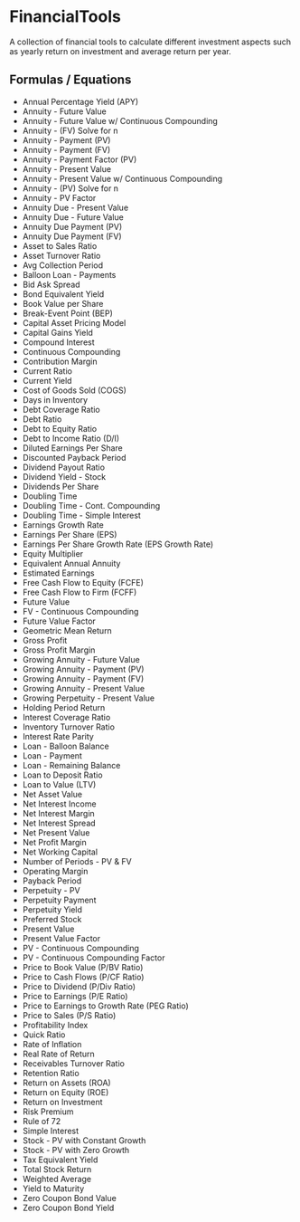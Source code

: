 # FinancialTools
A collection of financial tools to calculate different investment aspects such as yearly return on investment and average return per year.

## Formulas / Equations

- Annual Percentage Yield (APY)
- Annuity - Future Value
- Annuity - Future Value w/ Continuous Compounding
- Annuity - (FV) Solve for n
- Annuity - Payment (PV)
- Annuity - Payment (FV)
- Annuity - Payment Factor (PV)
- Annuity - Present Value
- Annuity - Present Value w/ Continuous Compounding
- Annuity - (PV) Solve for n
- Annuity - PV Factor
- Annuity Due - Present Value
- Annuity Due - Future Value
- Annuity Due Payment (PV)
- Annuity Due Payment (FV)
- Asset to Sales Ratio
- Asset Turnover Ratio
- Avg Collection Period
- Balloon Loan - Payments
- Bid Ask Spread
- Bond Equivalent Yield
- Book Value per Share
- Break-Event Point (BEP)
- Capital Asset Pricing Model
- Capital Gains Yield
- Compound Interest
- Continuous Compounding
- Contribution Margin
- Current Ratio
- Current Yield
- Cost of Goods Sold (COGS)
- Days in Inventory
- Debt Coverage Ratio
- Debt Ratio
- Debt to Equity Ratio
- Debt to Income Ratio (D/I)
- Diluted Earnings Per Share
- Discounted Payback Period
- Dividend Payout Ratio
- Dividend Yield - Stock
- Dividends Per Share
- Doubling Time
- Doubling Time - Cont. Compounding
- Doubling Time - Simple Interest
- Earnings Growth Rate
- Earnings Per Share (EPS)
- Earnings Per Share Growth Rate (EPS Growth Rate)
- Equity Multiplier
- Equivalent Annual Annuity
- Estimated Earnings
- Free Cash Flow to Equity (FCFE)
- Free Cash Flow to Firm (FCFF)
- Future Value
- FV - Continuous Compounding
- Future Value Factor
- Geometric Mean Return
- Gross Profit
- Gross Profit Margin
- Growing Annuity - Future Value
- Growing Annuity - Payment (PV)
- Growing Annuity - Payment (FV)
- Growing Annuity - Present Value
- Growing Perpetuity - Present Value
- Holding Period Return
- Interest Coverage Ratio
- Inventory Turnover Ratio
- Interest Rate Parity
- Loan - Balloon Balance
- Loan - Payment
- Loan - Remaining Balance
- Loan to Deposit Ratio
- Loan to Value (LTV)
- Net Asset Value
- Net Interest Income
- Net Interest Margin
- Net Interest Spread
- Net Present Value
- Net Profit Margin
- Net Working Capital
- Number of Periods - PV & FV
- Operating Margin
- Payback Period
- Perpetuity - PV
- Perpetuity Payment
- Perpetuity Yield
- Preferred Stock
- Present Value
- Present Value Factor
- PV - Continuous Compounding
- PV - Continuous Compounding Factor
- Price to Book Value (P/BV Ratio)
- Price to Cash Flows (P/CF Ratio)
- Price to Dividend (P/Div Ratio)
- Price to Earnings (P/E Ratio)
- Price to Earnings to Growth Rate (PEG Ratio)
- Price to Sales (P/S Ratio)
- Profitability Index
- Quick Ratio
- Rate of Inflation
- Real Rate of Return
- Receivables Turnover Ratio
- Retention Ratio
- Return on Assets (ROA)
- Return on Equity (ROE)
- Return on Investment
- Risk Premium
- Rule of 72
- Simple Interest
- Stock - PV with Constant Growth
- Stock - PV with Zero Growth
- Tax Equivalent Yield
- Total Stock Return
- Weighted Average
- Yield to Maturity
- Zero Coupon Bond Value
- Zero Coupon Bond Yield
